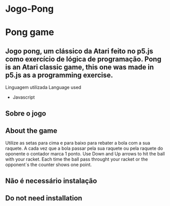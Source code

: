 # Jogo-Pong
# Pong game

Jogo  pong, um clássico da Atari feito no p5.js como exercício de lógica de programação.
Pong is an Atari classic game, this one was made in p5.js as a programming exercise.  
---
 Linguagem utilizada
 Language used
- Javascript

## Sobre o jogo
## About the game
Utilize as setas para cima e para baixo para rebater a bola com a sua raquete. A cada vez que a bola passar pela sua raquete ou pela raquete do oponente o contador marca 1 ponto. 
Use Down and Up arrows to hit the ball with your racket. Each time the ball pass throught your racket or the opponent´s the counter shows one point. 


## Não é necessário instalação
## Do not need installation
 
